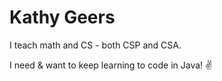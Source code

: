 # Kathy Geers

I teach math and CS - both CSP and CSA.

I need & want to keep learning to code in Java! ✌
